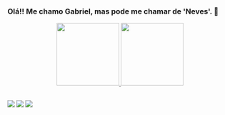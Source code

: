 ### Olá!! Me chamo Gabriel, mas pode me chamar de 'Neves'. 🥶
<div align="center">
  <a href="https://github.com/nevessgabriel">
<img height="140em" src="https://github-readme-stats.vercel.app/api?username=nevessgabriel&show_icons=true&theme=codeSTACKr&include_all_commits=true&count_private=true"/>
<img height="140em" src="https://github-readme-stats.vercel.app/api/top-langs/?username=nevessgabriel&layout=compact&langs_count=7&theme=codeSTACKr"/>
</div>

##

<div>
  <a href="https://www.instagram.com/nevessgabriel/" target="_blank"><img src="https://img.shields.io/badge/-Instagram-%23E4405F?style=for-the-badge&logo=instagram&logoColor=white" target="_blank"></a> 
  <a href = "mailto:gabrielnevesalves1.c@gmail.com"><img src="https://img.shields.io/badge/-Gmail-%23333?style=for-the-badge&logo=gmail&logoColor=white" target="_blank"></a>
  <a href="https://www.linkedin.com/in/gabrielnevesalves/" target="_blank"><img src="https://img.shields.io/badge/-LinkedIn-%230077B5?style=for-the-badge&logo=linkedin&logoColor=white" target="_blank"></a> 

